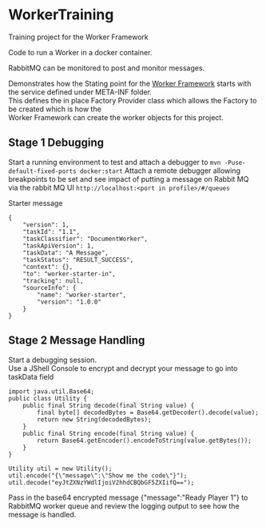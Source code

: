 # WorkerTraining
Training project for the Worker Framework

Code to run a Worker in a docker container.

RabbitMQ can be monitored to post and monitor messages.

Demonstrates how the Stating point for the [Worker Framework](https://workerframework.github.io/worker-framework/pages/en-us/Architecture)
starts with the service defined under META-INF folder.  
This defines the in place Factory Provider class which allows the Factory to be created which is how the  
Worker Framework can create the worker objects for this project.

## Stage 1 Debugging
Start a running environment to test and attach a debugger to `mvn -Puse-default-fixed-ports docker:start` 
Attach a remote debugger allowing breakpoints to be set and see impact of putting a message on Rabbit MQ
via the rabbit MQ UI `http://localhost:<port in profile>/#/queues` 

Starter message 
``` 
{
	"version": 1,
	"taskId": "1.1",
	"taskClassifier": "DocumentWorker",
	"taskApiVersion": 1,
	"taskData": "A Message",
	"taskStatus": "RESULT_SUCCESS",
	"context": {},
	"to": "worker-starter-in",
	"tracking": null,
	"sourceInfo": {
		"name": "worker-starter",
		"version": "1.0.0"
	}
}
``` 

## Stage 2 Message Handling
Start a debugging session.  
Use a JShell Console to encrypt and decrypt your message to go into taskData field
```
import java.util.Base64;
public class Utility {
    public final String decode(final String value) {
        final byte[] decodedBytes = Base64.getDecoder().decode(value);
        return new String(decodedBytes);
    }
    public final String encode(final String value) {
        return Base64.getEncoder().encodeToString(value.getBytes());
    }
}

Utility util = new Utility();
util.encode("{\"message\":\"Show me the code\"}");
util.decode("eyJtZXNzYWdlIjoiV2hhdCBQbGF5ZXIifQ==");
```
Pass in the base64 encrypted message {\"message\":\"Ready Player 1\"} to RabbitMQ worker
queue and review the logging output to see how the message is handled.
